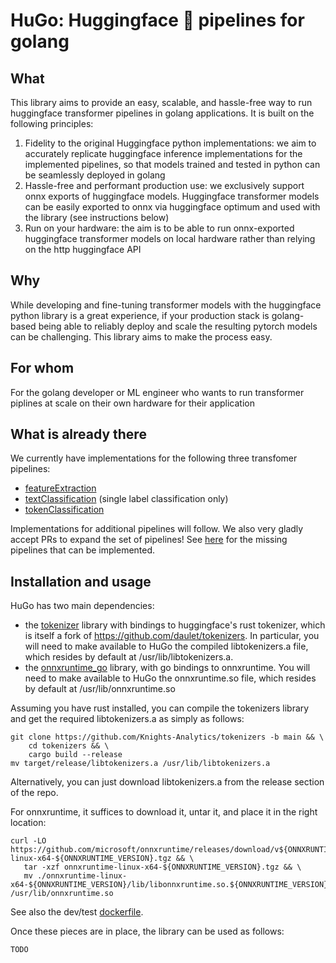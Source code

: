 # <span>HuGo: Huggingface 🤗 pipelines for golang

## What

This library aims to provide an easy, scalable, and hassle-free way to run huggingface transformer pipelines in golang applications. It is built on the following principles:

1. Fidelity to the original Huggingface python implementations: we aim to accurately replicate huggingface inference implementations for the implemented pipelines, so that models trained and tested in python can be seamlessly deployed in golang
2. Hassle-free and performant production use: we exclusively support onnx exports of huggingface models. Huggingface transformer models can be easily exported to onnx via huggingface optimum and used with the library (see instructions below)
3. Run on your hardware: the aim is to be able to run onnx-exported huggingface transformer models on local hardware rather than relying on the http huggingface API

## Why

While developing and fine-tuning transformer models with the huggingface python library is a great experience, if your production stack is golang-based being able to reliably deploy and scale the resulting pytorch models can be challenging. This library aims to make the process easy.

## For whom

For the golang developer or ML engineer who wants to run transformer piplines at scale on their own hardware for their application

## What is already there

We currently have implementations for the following three transfomer pipelines:

- [featureExtraction](https://huggingface.co/docs/transformers/en/main_classes/pipelines#transformers.FeatureExtractionPipeline)
- [textClassification](https://huggingface.co/docs/transformers/en/main_classes/pipelines#transformers.TextClassificationPipeline) (single label classification only)
- [tokenClassification](https://huggingface.co/docs/transformers/en/main_classes/pipelines#transformers.TokenClassificationPipeline)

Implementations for additional pipelines will follow. We also very gladly accept PRs to expand the set of pipelines! See [here](https://huggingface.co/docs/transformers/en/main_classes/pipelines) for the missing pipelines that can be implemented.

## Installation and usage

HuGo has two main dependencies:

- the [tokenizer](https://github.com/Knights-Analytics/tokenizers) library with bindings to huggingface's rust tokenizer, which is itself a fork of https://github.com/daulet/tokenizers. In particular, you will need to make available to HuGo the compiled libtokenizers.a file, which resides by default at /usr/lib/libtokenizers.a.
- the [onnxruntime_go](https://github.com/yalue/onnxruntime_go) library, with go bindings to onnxruntime. You will need to make available to HuGo the onnxruntime.so file, which resides by default at /usr/lib/onnxruntime.so

Assuming you have rust installed, you can compile the tokenizers library and get the required libtokenizers.a as simply as follows:

```
git clone https://github.com/Knights-Analytics/tokenizers -b main && \
    cd tokenizers && \
    cargo build --release
mv target/release/libtokenizers.a /usr/lib/libtokenizers.a
```

Alternatively, you can just download libtokenizers.a from the release section of the repo.

For onnxruntime, it suffices to download it, untar it, and place it in the right location:

```
curl -LO https://github.com/microsoft/onnxruntime/releases/download/v${ONNXRUNTIME_VERSION}/onnxruntime-linux-x64-${ONNXRUNTIME_VERSION}.tgz && \
   tar -xzf onnxruntime-linux-x64-${ONNXRUNTIME_VERSION}.tgz && \
   mv ./onnxruntime-linux-x64-${ONNXRUNTIME_VERSION}/lib/libonnxruntime.so.${ONNXRUNTIME_VERSION} /usr/lib/onnxruntime.so
```

See also the dev/test [dockerfile](./Dockerfile).

Once these pieces are in place, the library can be used as follows:

```
TODO
```
